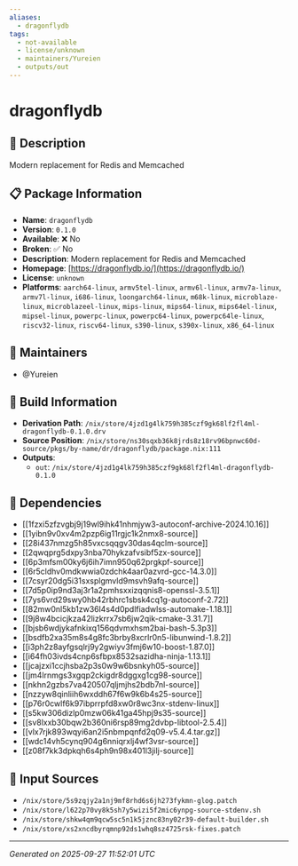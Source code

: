 ```yaml
---
aliases:
  - dragonflydb
tags:
  - not-available
  - license/unknown
  - maintainers/Yureien
  - outputs/out
---
```


# dragonflydb

## 📝 Description

Modern replacement for Redis and Memcached

## 📋 Package Information

- **Name**: `dragonflydb`
- **Version**: `0.1.0`
- **Available**: ❌ No
- **Broken**: ✅ No
- **Description**: Modern replacement for Redis and Memcached
- **Homepage**: [https://dragonflydb.io/](https://dragonflydb.io/)
- **License**: `unknown`
- **Platforms**: `aarch64-linux`, `armv5tel-linux`, `armv6l-linux`, `armv7a-linux`, `armv7l-linux`, `i686-linux`, `loongarch64-linux`, `m68k-linux`, `microblaze-linux`, `microblazeel-linux`, `mips-linux`, `mips64-linux`, `mips64el-linux`, `mipsel-linux`, `powerpc-linux`, `powerpc64-linux`, `powerpc64le-linux`, `riscv32-linux`, `riscv64-linux`, `s390-linux`, `s390x-linux`, `x86_64-linux`
## 👥 Maintainers

- @Yureien


## 🔧 Build Information

- **Derivation Path**: `/nix/store/4jzd1g4lk759h385czf9gk68lf2fl4ml-dragonflydb-0.1.0.drv`
- **Source Position**: `/nix/store/ns30sqxb36k8jrds8z18rv96bpnwc60d-source/pkgs/by-name/dr/dragonflydb/package.nix:111`
- **Outputs**:
  - `out`:  `/nix/store/4jzd1g4lk759h385czf9gk68lf2fl4ml-dragonflydb-0.1.0`

## 🔗 Dependencies

- [[1fzxi5zfzvgbj9j19wl9ihk41nhmjyw3-autoconf-archive-2024.10.16]]
- [[1yibn9v0xv4m2pzp6ig11rgjc1k2nmx8-source]]
- [[28i437nmzg5h85vxcsqqgv30das4qclm-source]]
- [[2qwqprg5dxpy3nba70hykzafvsibf5zx-source]]
- [[6p3mfsm00ky6j6ih7imn950q62prgkpf-source]]
- [[6r5cldhv0mdkwwia0zdchk4aar0azvrd-gcc-14.3.0]]
- [[7csyr20dg5i31sxsplgmvld9msvh9afq-source]]
- [[7d5p0ip9nd3aj3r1a2pmhsxxizqqnis8-openssl-3.5.1]]
- [[7ys6vrd29swy0hb42rbhrc1sbsk4cq1g-autoconf-2.72]]
- [[82mw0nl5kb1zw36l4s4d0pdlfiadwlss-automake-1.18.1]]
- [[9j8w4bcicjkza42lizkrrx7sb6jw2qik-cmake-3.31.7]]
- [[bjsb6wdjykafnkixq156qdvmxhsm2bai-bash-5.3p3]]
- [[bsdfb2xa35m8s4g8fc3brby8xcrlr0n5-libunwind-1.8.2]]
- [[i3ph2z8ayfgsqlrj9y2gwiyv3fmj6w10-boost-1.87.0]]
- [[i64fh03ivds4cnp6sfbpx8532sazidha-ninja-1.13.1]]
- [[jcajzxi1ccjhsba2p3s0w9w6bsnkyh05-source]]
- [[jm4lrnmgs3xgqp2ckigdr8dggxg1cg98-source]]
- [[nkhn2gzbs7va420507qljmjhs2bdb7nl-source]]
- [[nzzyw8qinliih6wxddh67f6w9k6b4s25-source]]
- [[p76r0cwlf6k97ibprrpfd8xw0r8wc3nx-stdenv-linux]]
- [[s5kw306dizlp0mzw06k41ga45hpj9s35-source]]
- [[sv8lxxb30bqw2b360ni6rsp89mg2dvbp-libtool-2.5.4]]
- [[vlx7rjk893wqyi6an2i5nbmpqnfd2q09-v5.4.4.tar.gz]]
- [[wdc14vh5cynq904g6nniqrxlj4wf3vsr-source]]
- [[z08f7kk3dpkqh6s4ph9n98x401l3jilj-source]]

## 📁 Input Sources

- `/nix/store/5s9zqjy2a1nj9mf8rhd6s6jh273fykmn-glog.patch`
- `/nix/store/l622p70vy8k5sh7y5wizi5f2mic6ynpg-source-stdenv.sh`
- `/nix/store/shkw4qm9qcw5sc5n1k5jznc83ny02r39-default-builder.sh`
- `/nix/store/xs2xncdbyrqmnp92ds1whq8sz4725rsk-fixes.patch`

---
*Generated on 2025-09-27 11:52:01 UTC*
